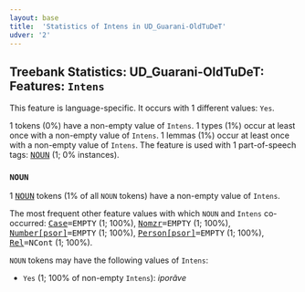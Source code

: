 ```yaml
---
layout: base
title:  'Statistics of Intens in UD_Guarani-OldTuDeT'
udver: '2'
---
```


## Treebank Statistics: UD_Guarani-OldTuDeT: Features: `Intens`

This feature is language-specific.
It occurs with 1 different values: `Yes`.

1 tokens (0%) have a non-empty value of `Intens`.
1 types (1%) occur at least once with a non-empty value of `Intens`.
1 lemmas (1%) occur at least once with a non-empty value of `Intens`.
The feature is used with 1 part-of-speech tags: <tt><a href="gn_oldtudet-pos-NOUN.html">NOUN</a></tt> (1; 0% instances).

### `NOUN`

1 <tt><a href="gn_oldtudet-pos-NOUN.html">NOUN</a></tt> tokens (1% of all `NOUN` tokens) have a non-empty value of `Intens`.

The most frequent other feature values with which `NOUN` and `Intens` co-occurred: <tt><a href="gn_oldtudet-feat-Case.html">Case</a></tt><tt>=EMPTY</tt> (1; 100%), <tt><a href="gn_oldtudet-feat-Nomzr.html">Nomzr</a></tt><tt>=EMPTY</tt> (1; 100%), <tt><a href="gn_oldtudet-feat-Number-psor.html">Number[psor]</a></tt><tt>=EMPTY</tt> (1; 100%), <tt><a href="gn_oldtudet-feat-Person-psor.html">Person[psor]</a></tt><tt>=EMPTY</tt> (1; 100%), <tt><a href="gn_oldtudet-feat-Rel.html">Rel</a></tt><tt>=NCont</tt> (1; 100%).

`NOUN` tokens may have the following values of `Intens`:

* `Yes` (1; 100% of non-empty `Intens`): <em>iporãve</em>

